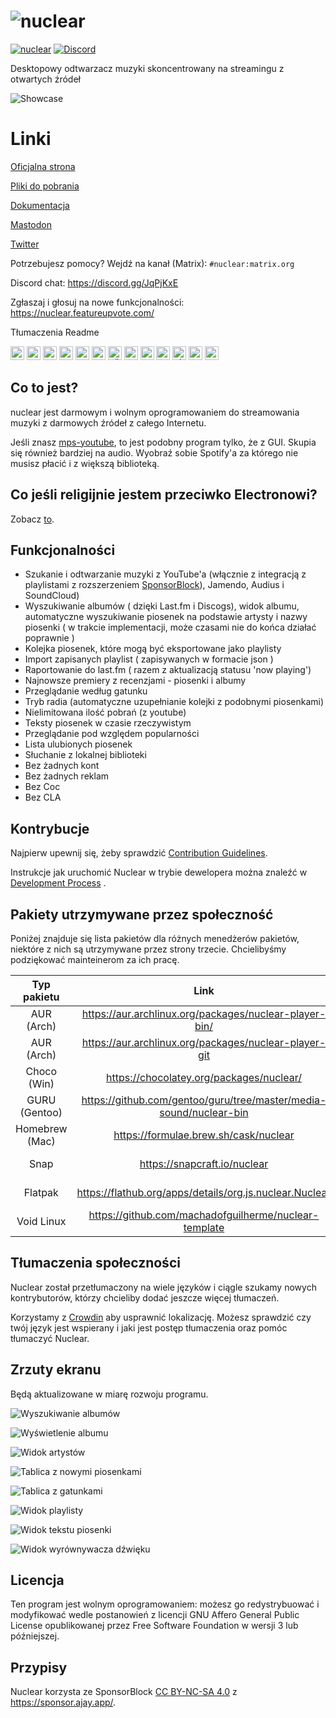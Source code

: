 # ![nuclear](https://i.imgur.com/oT1006i.png) 
[![nuclear](https://snapcraft.io//nuclear/badge.svg)](https://snapcraft.io/nuclear) [![Discord](https://img.shields.io/badge/Discord-7289DA?style=for-the-badge&logo=discord&logoColor=white)](https://discord.gg/JqPjKxE)

Desktopowy odtwarzacz muzyki skoncentrowany na streamingu z otwartych źródeł

![Showcase](https://i.imgur.com/8qHu66J.png)

# Linki

[Oficjalna strona](https://nuclear.js.org)

[Pliki do pobrania](https://github.com/nukeop/nuclear/releases)

[Dokumentacja](https://nukeop.gitbook.io/nuclear/)

[Mastodon](https://fosstodon.org/@nuclearplayer)

[Twitter](https://twitter.com/nuclear_player)

Potrzebujesz pomocy? Wejdź na kanał (Matrix): `#nuclear:matrix.org`

Discord chat: https://discord.gg/JqPjKxE

Zgłaszaj i głosuj na nowe funkcjonalności: https://nuclear.featureupvote.com/

Tłumaczenia Readme

<kbd>[<img title="Deutsch" alt="Deutsch" src="https://cdn.statically.io/gh/hjnilsson/country-flags/master/svg/de.svg" width="22">](docs/README-de.md)</kbd>
<kbd>[<img title="Português" alt="Português" src="https://cdn.statically.io/gh/hjnilsson/country-flags/master/svg/br.svg" width="22">](docs/README-ptbr.md)</kbd>
<kbd>[<img title="Svenska" alt="Svenska" src="https://cdn.statically.io/gh/hjnilsson/country-flags/master/svg/se.svg" width="22">](docs/README-se.md)</kbd>
<kbd>[<img title="English" alt="English" src="https://cdn.statically.io/gh/hjnilsson/country-flags/master/svg/us.svg" width="22">](README.md)</kbd>
<kbd>[<img title="Hebrew" alt="Hebrew" src="https://cdn.statically.io/gh/hjnilsson/country-flags/master/svg/il.svg" width="22">](docs/README-he.md)</kbd>
<kbd>[<img title="Italiano" alt="Italiano" src="https://cdn.statically.io/gh/hjnilsson/country-flags/master/svg/it.svg" width="22">](docs/README-it.md)</kbd>
<kbd>[<img title="Türkçe" alt="Türkçe" src="https://cdn.statically.io/gh/hjnilsson/country-flags/master/svg/tr.svg" width="22">](docs/README-tr.md)</kbd>
<kbd>[<img title="Español" alt="Español" src="https://cdn.statically.io/gh/hjnilsson/country-flags/master/svg/es.svg" width="22">](docs/README-es.md)</kbd>
<kbd>[<img title="Indonesia" alt="Indonesia" src="https://cdn.statically.io/gh/hjnilsson/country-flags/master/svg/id.svg" width="22">](docs/README-id.md)</kbd>
<kbd>[<img title="Français" alt="Français" src="https://cdn.statically.io/gh/hjnilsson/country-flags/master/svg/fr.svg" width="22">](docs/README-fr.md)</kbd>
<kbd>[<img title="Chinese" alt="Chinese" src="https://cdn.statically.io/gh/hjnilsson/country-flags/master/svg/cn.svg" width="22">](docs/README-zh-cn.md)</kbd>
<kbd>[<img title="Russian" alt="Russian" src="https://cdn.statically.io/gh/hjnilsson/country-flags/master/svg/ru.svg" width="22">](docs/README-ru.md)</kbd>
<kbd>[<img title="Polish" alt="Polish" src="https://cdn.statically.io/gh/hjnilsson/country-flags/master/svg/pl.svg" width="22">](docs/README-pl.md)</kbd>

## Co to jest?
nuclear jest darmowym i wolnym oprogramowaniem do streamowania muzyki z darmowych źródeł z całego Internetu.

Jeśli znasz [mps-youtube](https://github.com/mps-youtube/mps-youtube), to jest podobny program tylko, że z GUI.
Skupia się również bardziej na audio. Wyobraź sobie Spotify'a za którego nie musisz płacić i z większą biblioteką.

## Co jeśli religijnie jestem przeciwko Electronowi?
Zobacz [to](docs/electron.md).

## Funkcjonalności

- Szukanie i odtwarzanie muzyki z YouTube'a (włącznie z integracją z playlistami z rozszerzeniem [SponsorBlock](https://sponsor.ajay.app/)), Jamendo, Audius i SoundCloud)
- Wyszukiwanie albumów ( dzięki Last.fm i Discogs), widok albumu, automatyczne wyszukiwanie piosenek na podstawie artysty i nazwy piosenki ( w trakcie implementacji, może czasami nie do końca działać poprawnie )
- Kolejka piosenek, które mogą być eksportowane jako playlisty
- Import zapisanych playlist ( zapisywanych w formacie json )
- Raportowanie do last.fm ( razem z aktualizacją statusu 'now playing')
- Najnowsze premiery z recenzjami - piosenki i albumy
- Przeglądanie według gatunku
- Tryb radia (automatyczne uzupełnianie kolejki z podobnymi piosenkami)
- Nielimitowana ilość pobrań (z youtube)
- Teksty piosenek w czasie rzeczywistym
- Przeglądanie pod względem popularności
- Lista ulubionych piosenek
- Słuchanie z lokalnej biblioteki
- Bez żadnych kont
- Bez żadnych reklam
- Bez Coc
- Bez CLA

## Kontrybucje

Najpierw upewnij się, żeby sprawdzić [Contribution Guidelines](https://nukeop.gitbook.io/nuclear/contributing/contribution-guidelines).

Instrukcje jak uruchomić Nuclear w trybie dewelopera można znaleźć w [Development Process](https://nukeop.gitbook.io/nuclear/developer-resources/development-process) .

## Pakiety utrzymywane przez społeczność

Poniżej znajduje się lista pakietów dla różnych menedżerów pakietów, niektóre z nich są utrzymywane przez strony trzecie. Chcielibyśmy podziękować
mainteinerom za ich pracę.

|  Typ pakietu  | Link                                                               | Maintainer                                   |  Sposób instalacji                           |
|:--------------:|:------------------------------------------------------------------:|:--------------------------------------------:|:---------------------------------------------:|
| AUR (Arch)     | https://aur.archlinux.org/packages/nuclear-player-bin/             | [nukeop](https://github.com/nukeop)          | yay -s nuclear-player-bin                     |
| AUR (Arch)     | https://aur.archlinux.org/packages/nuclear-player-git              | [nukeop](https://github.com/nukeop)          | yay -s nuclear-player-git                     |
| Choco (Win)    | https://chocolatey.org/packages/nuclear/                           | [JourneyOver](https://github.com/JourneyOver)| choco install nuclear                         |
| GURU (Gentoo)  | https://github.com/gentoo/guru/tree/master/media-sound/nuclear-bin | Orphaned    | emerge nuclear-bin                            |
| Homebrew (Mac) | https://formulae.brew.sh/cask/nuclear                              | Homebrew                                     | brew install --cask nuclear                   |
| Snap           | https://snapcraft.io/nuclear                                       | [nukeop](https://github.com/nukeop)          | sudo snap install nuclear                     |
| Flatpak        | https://flathub.org/apps/details/org.js.nuclear.Nuclear            | [nukeop](https://github.com/nukeop)          | flatpak install flathub org.js.nuclear.Nuclear|
| Void Linux     | https://github.com/machadofguilherme/nuclear-template              | [machadofguilherme](https://github.com/machadofguilherme) | See readme


## Tłumaczenia społeczności
Nuclear został przetłumaczony na wiele języków i ciągle szukamy nowych kontrybutorów, którzy chcieliby dodać jeszcze więcej tłumaczeń.

Korzystamy z  [Crowdin](https://crowdin.com/project/nuclear) aby usprawnić lokalizację. Możesz sprawdzić czy twój język jest wspierany i jaki jest postęp tłumaczenia oraz pomóc tłumaczyć Nuclear.

## Zrzuty ekranu
Będą aktualizowane w miarę rozwoju programu.

![Wyszukiwanie albumów](https://i.imgur.com/idFVnAF.png)

![Wyświetlenie albumu](https://i.imgur.com/Kvzo3q7.png)

![Widok artystów](https://i.imgur.com/imBLYl3.png)

![Tablica z nowymi piosenkami](https://i.imgur.com/bMDrR4M.png)

![Tablica z gatunkami](https://i.imgur.com/g0aCmKx.png)

![Widok playlisty](https://i.imgur.com/2VMXHDC.png)

![Widok tekstu piosenki](https://i.imgur.com/7e3DJKJ.png)

![Widok wyrównywacza dźwięku](https://i.imgur.com/WreRL0w.png)

## Licencja

Ten program jest wolnym oprogramowaniem: możesz go redystrybuować i modyfikować wedle postanowień z licencji GNU Affero General Public License opublikowanej przez Free Software Foundation w wersji 3 lub późniejszej.

## Przypisy
Nuclear korzysta ze SponsorBlock [CC BY-NC-SA 4.0](https://creativecommons.org/licenses/by-nc-sa/4.0/) z https://sponsor.ajay.app/.
